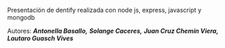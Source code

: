 Presentación de dentify realizada con node js, express, javascript y mongodb

Autores: ***Antonella Basallo,***
         ***Solange Caceres,***
         ***Juan Cruz Chemin Viera,***
         ***Lautaro Guasch Vives***
